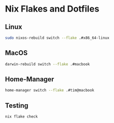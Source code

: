 # Nix Flakes and Dotfiles

## Linux

```sh
sudo nixos-rebuild switch --flake .#x86_64-linux
```

## MacOS
```sh
darwin-rebuild switch --flake .#macbook
```

## Home-Manager
```sh
home-manager switch --flake .#tim@macbook
```

## Testing

```sh
nix flake check
```

